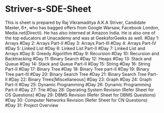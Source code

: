 # Striver-s-SDE-Sheet
This is sheet is prepared by Raj Vikramaditya A.K.A Striver, Candidate Master, 6*, who has bagged offers from Google Warsaw, Facebook London, Media.net(Directi). He has also interned at Amazon India. He is also one of the top educators at Unacademy and was at GeeksforGeeks as well.
#Day 1: Arrays
#Day 2: Arrays Part-II
#Day 3: Arrays Part-III
#Day 4: Arrays Part-IV
#Day 5: Linked List
#Day 6: Linked List Part-II
#Day 7: Linked List and Arrays
#Day 8: Greedy Algorithm
#Day 9: Recursion
#Day 10: Recursion and Backtracking
#Day 11: Binary Search
#Day 12: Heaps
#Day 13: Stack and Queue
#Day 14: Stack and Queue Part-II
#Day 15: String
#Day 16: String Part-II
#Day 17: Binary Tree
#Day 18: Binary Tree part-II
#Day 19: Binary Tree part-III
#Day 20: Binary Search Tree
#Day 21: Binary Search Tree Part-II
#Day 22: Binary Trees[Miscellaneous]
#Day 23: Graph
#Day 24: Graph Part-II
#Day 25: Dynamic Programming
#Day 26: Dynamic Programming Part-II
#Day 27: Trie
#Day 28: Operating System Revision (Refer Sheet for OS Questions) 
#Day 29: DBMS Revision (Refer Sheet for DBMS Questions) 
#Day 30: Computer Networks Revision (Refer Sheet for CN Questions)  
#Day 31: Project Overview
